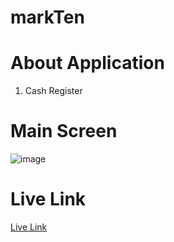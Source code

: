 # markTen

# About Application

1. Cash Register

# Main Screen

![image](https://res.cloudinary.com/debo7pflq/image/upload/v1662190516/Screenshot_1498_wy0vdn.png)

# Live Link

[Live Link](https://cash-register-keshavgupta848101.netlify.app/)
